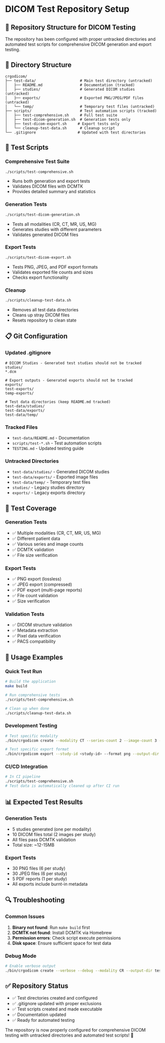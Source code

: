 # DICOM Test Repository Setup

## 🎯 **Repository Structure for DICOM Testing**

The repository has been configured with proper untracked directories and automated test scripts for comprehensive DICOM generation and export testing.

## 📁 **Directory Structure**

```
crgodicom/
├── test-data/                    # Main test directory (untracked)
│   ├── README.md                 # Documentation (tracked)
│   ├── studies/                  # Generated DICOM studies (untracked)
│   ├── exports/                  # Exported PNG/JPEG/PDF files (untracked)
│   └── temp/                     # Temporary test files (untracked)
├── scripts/                      # Test automation scripts (tracked)
│   ├── test-comprehensive.sh     # Full test suite
│   ├── test-dicom-generation.sh  # Generation tests only
│   ├── test-dicom-export.sh     # Export tests only
│   └── cleanup-test-data.sh      # Cleanup script
└── .gitignore                   # Updated with test directories
```

## 🔧 **Test Scripts**

### **Comprehensive Test Suite**
```bash
./scripts/test-comprehensive.sh
```
- Runs both generation and export tests
- Validates DICOM files with DCMTK
- Provides detailed summary and statistics

### **Generation Tests**
```bash
./scripts/test-dicom-generation.sh
```
- Tests all modalities (CR, CT, MR, US, MG)
- Generates studies with different parameters
- Validates generated DICOM files

### **Export Tests**
```bash
./scripts/test-dicom-export.sh
```
- Tests PNG, JPEG, and PDF export formats
- Validates exported file counts and sizes
- Checks export functionality

### **Cleanup**
```bash
./scripts/cleanup-test-data.sh
```
- Removes all test data directories
- Cleans up stray DICOM files
- Resets repository to clean state

## 📋 **Git Configuration**

### **Updated .gitignore**
```gitignore
# DICOM Studies - Generated test studies should not be tracked
studies/
*.dcm

# Export outputs - Generated exports should not be tracked
exports/
test-exports/
temp-exports/

# Test data directories (keep README.md tracked)
test-data/studies/
test-data/exports/
test-data/temp/
```

### **Tracked Files**
- `test-data/README.md` - Documentation
- `scripts/test-*.sh` - Test automation scripts
- `TESTING.md` - Updated testing guide

### **Untracked Directories**
- `test-data/studies/` - Generated DICOM studies
- `test-data/exports/` - Exported image files
- `test-data/temp/` - Temporary test files
- `studies/` - Legacy studies directory
- `exports/` - Legacy exports directory

## 🧪 **Test Coverage**

### **Generation Tests**
- ✅ Multiple modalities (CR, CT, MR, US, MG)
- ✅ Different patient data
- ✅ Various series and image counts
- ✅ DCMTK validation
- ✅ File size verification

### **Export Tests**
- ✅ PNG export (lossless)
- ✅ JPEG export (compressed)
- ✅ PDF export (multi-page reports)
- ✅ File count validation
- ✅ Size verification

### **Validation Tests**
- ✅ DICOM structure validation
- ✅ Metadata extraction
- ✅ Pixel data verification
- ✅ PACS compatibility

## 🚀 **Usage Examples**

### **Quick Test Run**
```bash
# Build the application
make build

# Run comprehensive tests
./scripts/test-comprehensive.sh

# Clean up when done
./scripts/cleanup-test-data.sh
```

### **Development Testing**
```bash
# Test specific modality
./bin/crgodicom create --modality CT --series-count 2 --image-count 3 --output-dir test-data/studies

# Test specific export format
./bin/crgodicom export --study-id <study-id> --format png --output-dir test-data/exports
```

### **CI/CD Integration**
```bash
# In CI pipeline
./scripts/test-comprehensive.sh
# Test data is automatically cleaned up after CI run
```

## 📊 **Expected Test Results**

### **Generation Tests**
- 5 studies generated (one per modality)
- 10 DICOM files total (2 images per study)
- All files pass DCMTK validation
- Total size: ~12-15MB

### **Export Tests**
- 30 PNG files (6 per study)
- 30 JPEG files (6 per study)
- 5 PDF reports (1 per study)
- All exports include burnt-in metadata

## 🔍 **Troubleshooting**

### **Common Issues**
1. **Binary not found**: Run `make build` first
2. **DCMTK not found**: Install DCMTK via Homebrew
3. **Permission errors**: Check script execute permissions
4. **Disk space**: Ensure sufficient space for test data

### **Debug Mode**
```bash
# Enable verbose output
./bin/crgodicom create --verbose --debug --modality CR --output-dir test-data/studies
```

## ✅ **Repository Status**

- ✅ Test directories created and configured
- ✅ .gitignore updated with proper exclusions
- ✅ Test scripts created and made executable
- ✅ Documentation updated
- ✅ Ready for automated testing

The repository is now properly configured for comprehensive DICOM testing with untracked directories and automated test scripts! 🎉
